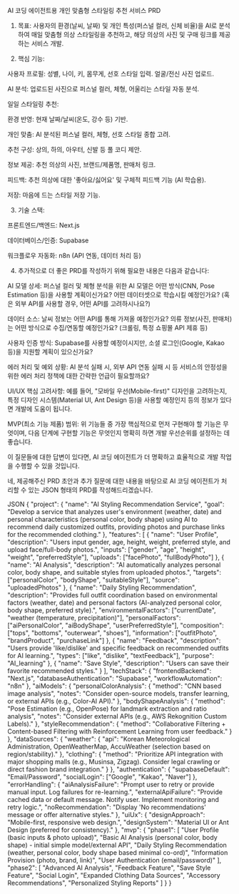 AI 코딩 에이전트용 개인 맞춤형 스타일링 추천 서비스 PRD

1. 목표: 사용자의 환경(날씨, 날짜) 및 개인 특성(퍼스널 컬러, 신체 비율)을 AI로 분석하여 매일 맞춤형 의상 스타일링을 추천하고, 해당 의상의 사진 및 구매 링크를 제공하는 서비스 개발.

2. 핵심 기능:

사용자 프로필: 성별, 나이, 키, 몸무게, 선호 스타일 입력. 얼굴/전신 사진 업로드.

AI 분석: 업로드된 사진으로 퍼스널 컬러, 체형, 어울리는 스타일 자동 분석.

일일 스타일링 추천:

환경 반영: 현재 날짜/날씨(온도, 강수 등) 기반.

개인 맞춤: AI 분석된 퍼스널 컬러, 체형, 선호 스타일 종합 고려.

추천 구성: 상의, 하의, 아우터, 신발 등 풀 코디 제안.

정보 제공: 추천 의상의 사진, 브랜드/제품명, 판매처 링크.

피드백: 추천 의상에 대한 '좋아요/싫어요' 및 구체적 피드백 기능 (AI 학습용).

저장: 마음에 드는 스타일 저장 기능.

3. 기술 스택:

프론트엔드/백엔드: Next.js

데이터베이스/인증: Supabase

워크플로우 자동화: n8n (API 연동, 데이터 처리 등)

4. 추가적으로 더 좋은 PRD를 작성하기 위해 필요한 내용은 다음과 같습니다:

AI 모델 상세: 퍼스널 컬러 및 체형 분석을 위한 AI 모델은 어떤 방식(CNN, Pose Estimation 등)을 사용할 계획이신가요? 어떤 데이터셋으로 학습시킬 예정인가요? (혹은 외부 API를 사용할 경우, 어떤 API를 고려하시나요?)

데이터 소스: 날씨 정보는 어떤 API를 통해 가져올 예정인가요? 의류 정보(사진, 판매처)는 어떤 방식으로 수집/연동할 예정인가요? (크롤링, 특정 쇼핑몰 API 제휴 등)

사용자 인증 방식: Supabase를 사용할 예정이시지만, 소셜 로그인(Google, Kakao 등)을 지원할 계획이 있으신가요?

에러 처리 및 예외 상황: AI 분석 실패 시, 외부 API 연동 실패 시 등 서비스의 안정성을 위한 에러 처리 정책에 대한 간략한 언급이 필요할까요?

UI/UX 핵심 고려사항: 예를 들어, "모바일 우선(Mobile-first)" 디자인을 고려하는지, 특정 디자인 시스템(Material UI, Ant Design 등)을 사용할 예정인지 등의 정보가 있다면 개발에 도움이 됩니다.

MVP(최소 기능 제품) 범위: 위 기능들 중 가장 핵심적으로 먼저 구현해야 할 기능은 무엇이며, 다음 단계에 구현할 기능은 무엇인지 명확히 하면 개발 우선순위를 설정하는 데 좋습니다.

이 질문들에 대한 답변이 있다면, AI 코딩 에이전트가 더 명확하고 효율적으로 개발 작업을 수행할 수 있을 것입니다.

네, 제공해주신 PRD 초안과 추가 질문에 대한 내용을 바탕으로 AI 코딩 에이전트가 처리할 수 있는 JSON 형태의 PRD를 작성해드리겠습니다.

JSON
{
  "project": {
    "name": "AI Styling Recommendation Service",
    "goal": "Develop a service that analyzes user's environment (weather, date) and personal characteristics (personal color, body shape) using AI to recommend daily customized outfits, providing photos and purchase links for the recommended clothing."
  },
  "features": [
    {
      "name": "User Profile",
      "description": "Users input gender, age, height, weight, preferred style, and upload face/full-body photos.",
      "inputs": ["gender", "age", "height", "weight", "preferredStyle"],
      "uploads": ["facePhoto", "fullBodyPhoto"]
    },
    {
      "name": "AI Analysis",
      "description": "AI automatically analyzes personal color, body shape, and suitable styles from uploaded photos.",
      "targets": ["personalColor", "bodyShape", "suitableStyle"],
      "source": "uploadedPhotos"
    },
    {
      "name": "Daily Styling Recommendation",
      "description": "Provides full outfit coordination based on environmental factors (weather, date) and personal factors (AI-analyzed personal color, body shape, preferred style).",
      "environmentalFactors": ["currentDate", "weather (temperature, precipitation)"],
      "personalFactors": ["aiPersonalColor", "aiBodyShape", "userPreferredStyle"],
      "composition": ["tops", "bottoms", "outerwear", "shoes"],
      "information": ["outfitPhoto", "brandProduct", "purchaseLink"]
    },
    {
      "name": "Feedback",
      "description": "Users provide 'like/dislike' and specific feedback on recommended outfits for AI learning.",
      "types": ["like", "dislike", "textFeedback"],
      "purpose": "AI_learning"
    },
    {
      "name": "Save Style",
      "description": "Users can save their favorite recommended styles."
    }
  ],
  "techStack": {
    "frontendBackend": "Next.js",
    "databaseAuthentication": "Supabase",
    "workflowAutomation": "n8n"
  },
  "aiModels": {
    "personalColorAnalysis": {
      "method": "CNN based image analysis",
      "notes": "Consider open-source models, transfer learning, or external APIs (e.g., Color-AI API)."
    },
    "bodyShapeAnalysis": {
      "method": "Pose Estimation (e.g., OpenPose) for landmark extraction and ratio analysis",
      "notes": "Consider external APIs (e.g., AWS Rekognition Custom Labels)."
    },
    "styleRecommendation": {
      "method": "Collaborative Filtering + Content-based Filtering with Reinforcement Learning from user feedback."
    }
  },
  "dataSources": {
    "weather": {
      "api": "Korean Meteorological Administration, OpenWeatherMap, AccuWeather (selection based on region/stability)."
    },
    "clothing": {
      "method": "Prioritize API integration with major shopping malls (e.g., Musinsa, Zigzag). Consider legal crawling or direct fashion brand integration."
    }
  },
  "authentication": {
    "supabaseDefault": "Email/Password",
    "socialLogin": ["Google", "Kakao", "Naver"]
  },
  "errorHandling": {
    "aiAnalysisFailure": "Prompt user to retry or provide manual input. Log failures for re-learning.",
    "externalApiFailure": "Provide cached data or default message. Notify user. Implement monitoring and retry logic.",
    "noRecommendation": "Display 'No recommendations' message or offer alternative styles."
  },
  "uiUx": {
    "designApproach": "Mobile-first, responsive web design.",
    "designSystem": "Material UI or Ant Design (preferred for consistency)."
  },
  "mvp": {
    "phase1": [
      "User Profile (basic inputs & photo upload)",
      "Basic AI Analysis (personal color, body shape) - initial simple model/external API",
      "Daily Styling Recommendation (weather, personal color, body shape based minimal co-ord)",
      "Information Provision (photo, brand, link)",
      "User Authentication (email/password)"
    ],
    "phase2": [
      "Advanced AI Analysis",
      "Feedback Feature",
      "Save Style Feature",
      "Social Login",
      "Expanded Clothing Data Sources",
      "Accessory Recommendations",
      "Personalized Styling Reports"
    ]
  }
}